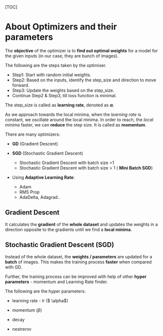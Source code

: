[TOC]

# About Optimizers and their parameters

The **objective** of the optimizer is to **find out optimal weights** for a model for the given inputs (in our case, they are bunch of images).

The following are the steps taken by the optimiser.

 * Step1: Start with random initial  weights.
 * Step2: Based on the inputs, identify the step_size and direction to move forward.
 * Step3: Update the weights based on the step_size.
 * Continue Step2 & Step3, till loss function is minimal.



The step_size is called as **learning rate**, denoted as **$\alpha$.**

As we approach towards the local minima, when the *learning rate* is constant, we oscillate around the local minima. In order to reach, the *local minima* faster, we can **reduce** the step size. It is called as **momentum**.



There are many optimizers:

 * **GD** (Gradient Descent)
 * **SGD** (Stochastic Gradient Descent)
    * Stochastic Gradient Descent with batch size =1
    * Stochastic Gradient Descent with batch size > 1 ( **Mini Batch SGD**)

* Using **Adaptive Learning Rate**:
   * Adam  
   * RMS Prop
   * AdaDelta, Adagrad..



## Gradient Descent

It calculates the **gradient** of the **whole dataset** and updates the weights in a direction opposite to the gradients until we find a **local minima**.



## Stochastic Gradient Descent (SGD)

Instead of the whole dataset, the **weights / parameters** are updated for a **batch** of images. This makes the training process **faster** when compared with GD.

Further, the training process can be improved with help of other **hyper parameters** - momentum and Learning Rate finder.

The following are the hyper parameters:

 * learning rate - lr  ($ \alpha$)

 * momentum ($\beta$)

 * decay

 * nestrerov

   


